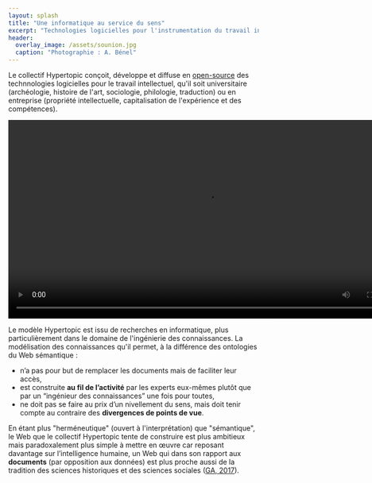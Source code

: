 ```yaml
---
layout: splash
title: "Une informatique au service du sens"
excerpt: "Technologies logicielles pour l'instrumentation du travail intellectuel"
header: 
  overlay_image: /assets/sounion.jpg
  caption: "Photographie : A. Bénel"
---
```


Le collectif Hypertopic conçoit, développe et diffuse en [open-source](https://github.com/Hypertopic) des technnologies logicielles pour le travail intellectuel, qu'il soit universitaire (archéologie, histoire de l'art, sociologie, philologie, traduction) ou en entreprise (propriété intellectuelle, capitalisation de l'expérience et des compétences).

<video width="800" controls="">
  <source src="/assets/hypertopic_demo.mp4" type="video/mp4">
  Votre navigateur ne sait pas afficher des vidéos au format MPEG 4.
  <track
    label="English"
    kind="subtitles"
    srclang="en"
    src="hypertopic_en.vtt"
    default />
  <track
    label="French"
    kind="subtitles"
    srclang="fr"
    src="hypertopic_fr.vtt" />
</video>

Le modèle Hypertopic est issu de recherches en informatique, plus particulièrement dans le domaine de l'ingénierie des connaissances. La modélisation des connaissances qu'il permet, à la différence des ontologies du Web sémantique :

- n’a pas pour but de remplacer les documents mais de faciliter leur accès, 
- est construite **au fil de l’activité** par les experts eux-mêmes plutôt que par un “ingénieur des connaissances” une fois pour toutes, 
- ne doit pas se faire au prix d’un nivellement du sens, mais doit tenir compte au contraire des **divergences de points de vue**.

En étant plus "herméneutique" (ouvert à l'interprétation) que "sémantique", le Web que le collectif Hypertopic tente de construire est plus ambitieux mais paradoxalement plus simple à mettre en œuvre car reposant davantage sur l’intelligence humaine, un Web qui dans son rapport aux **documents** (par opposition aux données) est plus proche aussi de la tradition des sciences historiques et des sciences sociales ([GA, 2017](https://hal-utt.archives-ouvertes.fr/hal-02372470)).
